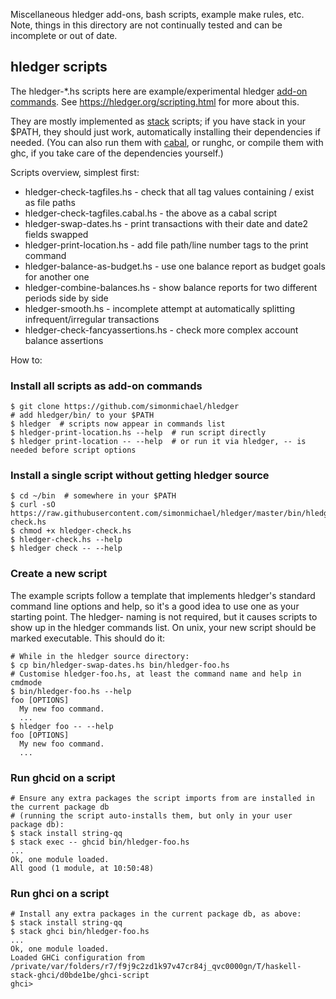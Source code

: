 Miscellaneous hledger add-ons, bash scripts, example make rules, etc. 
Note, things in this directory are not continually tested and can be
incomplete or out of date.

## hledger scripts

The hledger-*.hs scripts here are example/experimental hledger [add-on commands].
See <https://hledger.org/scripting.html> for more about this.

They are mostly implemented as [stack] scripts; if you have stack in your $PATH,
they should just work, automatically installing their dependencies if needed.
(You can also run them with [cabal], or runghc, or compile them with
ghc, if you take care of the dependencies yourself.)

Scripts overview, simplest first:

- hledger-check-tagfiles.hs         - check that all tag values containing / exist as file paths
- hledger-check-tagfiles.cabal.hs   - the above as a cabal script
- hledger-swap-dates.hs             - print transactions with their date and date2 fields swapped
- hledger-print-location.hs         - add file path/line number tags to the print command
- hledger-balance-as-budget.hs      - use one balance report as budget goals for another one
- hledger-combine-balances.hs       - show balance reports for two different periods side by side
- hledger-smooth.hs                 - incomplete attempt at automatically splitting infrequent/irregular transactions
- hledger-check-fancyassertions.hs  - check more complex account balance assertions


[add-on commands]: http://hledger.org/hledger.html#add-on-commands
[stack]: https://www.fpcomplete.com/haskell/get-started
[cabal]: https://www.haskell.org/cabal

How to:

### Install all scripts as add-on commands

    $ git clone https://github.com/simonmichael/hledger
    # add hledger/bin/ to your $PATH
    $ hledger  # scripts now appear in commands list
    $ hledger-print-location.hs --help  # run script directly
    $ hledger print-location -- --help  # or run it via hledger, -- is needed before script options

### Install a single script without getting hledger source

    $ cd ~/bin  # somewhere in your $PATH
    $ curl -sO https://raw.githubusercontent.com/simonmichael/hledger/master/bin/hledger-check.hs
    $ chmod +x hledger-check.hs
    $ hledger-check.hs --help
    $ hledger check -- --help

### Create a new script

The example scripts follow a template that implements hledger's
standard command line options and help, so it's a good idea to use one
as your starting point. The hledger- naming is not required, but it
causes scripts to show up in the hledger commands list. On unix,
your new script should be marked executable. This should do it:

    # While in the hledger source directory:
    $ cp bin/hledger-swap-dates.hs bin/hledger-foo.hs
    # Customise hledger-foo.hs, at least the command name and help in cmdmode
    $ bin/hledger-foo.hs --help
    foo [OPTIONS]
      My new foo command.
      ...
    $ hledger foo -- --help
    foo [OPTIONS]
      My new foo command.
      ...

### Run ghcid on a script

    # Ensure any extra packages the script imports from are installed in the current package db
    # (running the script auto-installs them, but only in your user package db):
    $ stack install string-qq
    $ stack exec -- ghcid bin/hledger-foo.hs 
    ...
    Ok, one module loaded.
    All good (1 module, at 10:50:48)


### Run ghci on a script

    # Install any extra packages in the current package db, as above:
    $ stack install string-qq
    $ stack ghci bin/hledger-foo.hs 
    ...
    Ok, one module loaded.
    Loaded GHCi configuration from /private/var/folders/r7/f9j9c2zd1k97v47cr84j_qvc0000gn/T/haskell-stack-ghci/d0bde1be/ghci-script
    ghci> 
